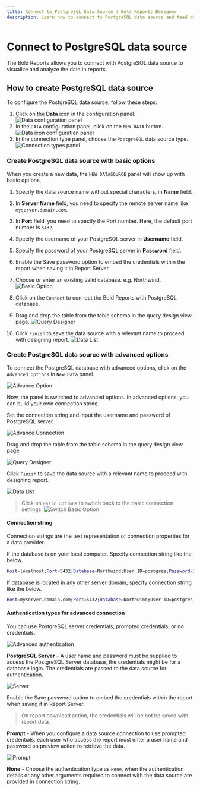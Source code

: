 ```yaml
---
title: Connect to PostgreSQL Data Source | Bold Reports Designer
description: Learn how to connect to PostgreSQL data source and feed data to your RDL reports using Bold Reports Designer.
---
```


# Connect to PostgreSQL data source

The Bold Reports allows you to connect with PostgreSQL data source to visualize and analyze the data in reports.

## How to create PostgreSQL data source

To configure the PostgreSQL data source, follow these steps:

1. Click on the **Data** icon in the configuration panel.
   ![Data configuration panel](/static/assets/on-premise/images/report-designer/manage-data/data-connectors/data-configuration-panel.png)
2. In the `DATA` configuration panel, click on the `NEW DATA` button.
   ![Data icon configuration panel](/static/assets/on-premise/images/report-designer/manage-data/data-connectors/new-data-button.png)
3. In the connection type panel, choose the `PostgreSQL` data source type.
   ![Connection types panel](/static/assets/on-premise/images/report-designer/manage-data/postgresql-data-source/connection-types.png)

### Create PostgreSQL data source with basic options

When you create a new data, the `NEW DATASOURCE` panel will show up with basic options,

1. Specify the data source name without special characters, in **Name** field.

2. In **Server Name** field, you need to specify the remote server name like `myserver.domain.com`.

3. In **Port** field, you need to specify the Port number. Here, the default port number is `5432`.

4. Specify the username of your PostgreSQL server in **Username** field.

5. Specify the password of your PostgreSQL server in **Password** field.

6. Enable the Save password option to embed the credentials within the report when saving it in Report Server.

7. Choose or enter an existing valid database. e.g. Northwind.
![Basic Option](/static/assets/on-premise/images/report-designer/manage-data/postgresql-data-source/basic-options.png)

8. Click on the `Connect` to connect the Bold Reports with PostgreSQL database.

9. Drag and drop the table from the table schema in the query design view page.
![Query Designer](/static/assets/on-premise/images/report-designer/manage-data/postgresql-data-source/query-designer.png)

10. Click `Finish` to save the data source with a relevant name to proceed with designing report.
![Data List](/static/assets/on-premise/images/report-designer/manage-data/postgresql-data-source/data-list.png)

### Create PostgreSQL data source with advanced options

To connect the PostgreSQL database with advanced options, click on the `Advanced Options` in `New Data` panel.

![Advance Option](/static/assets/on-premise/images/report-designer/manage-data/postgresql-data-source/advanced-options.png)

Now, the panel is switched to advanced options. In advanced options, you can build your own connection string.

Set the connection string and input the username and password of PostgreSQL server.

![Advance Connection](/static/assets/on-premise/images/report-designer/manage-data/postgresql-data-source/advanced-connection.png)

Drag and drop the table from the table schema in the query design view page.

![Query Designer](/static/assets/on-premise/images/report-designer/manage-data/postgresql-data-source/query-designer.png)

Click `Finish` to save the data source with a relevant name to proceed with designing report.

![Data List](/static/assets/on-premise/images/report-designer/manage-data/postgresql-data-source/data-list.png)

> Click on `Basic Options` to switch back to the basic connection settings.
![Switch Basic Option](/static/assets/on-premise/images/report-designer/manage-data/postgresql-data-source/switch-basic-options.png)

#### Connection string

Connection strings are the text representation of connection properties for a data provider.

If the database is on your local computer. Specify connection string like the below.

```bash
Host=localhost;Port=5432;Database=Northwind;User ID=postgres;Password=1234
```

If database is located in any other server domain, specify connection string like the below.

```bash
Host=myserver.domain.com;Port=5432;Database=Northwind;User ID=postgres;Password=1234;
```

#### Authentication types for advanced connection

You can use PostgreSQL server credentials, prompted credentials, or no credentials.

![Advanced authentication](/static/assets/on-premise/images/report-designer/manage-data/postgresql-data-source/advanced-authentication.png)

**PostgreSQL Server** - A user name and password must be supplied to access the PostgreSQL Server database, the credentials might be for a database login. The credentials are passed to the data source for authentication.

![Server](/static/assets/on-premise/images/report-designer/manage-data/postgresql-data-source/server.png)

Enable the Save password option to embed the credentials within the report when saving it in Report Server.

> On report download action, the credentials will be not be saved with report data.

**Prompt** - When you configure a data source connection to use prompted credentials, each user who access the report must enter a user name and password on preview action to retrieve the data.

![Prompt](/static/assets/on-premise/images/report-designer/manage-data/postgresql-data-source/prompt.png)

**None** - Choose the authentication type as `None`, when the authentication details or any other arguments required to connect with the data source are provided in connection string.

